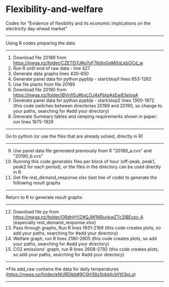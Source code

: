 # Flexibility-and-welfare
Codes for "Evidence of flexibility and its economic implications on the electricity day-ahead market"

**************************************************************************************
Using R codes preparing the data
**************************************************************************************
1. Download file 20189 from https://mega.nz/folder/CZETEI7J#p7oF76dloGqM0qLkbOCd_w 
2. Run R until end of raw data - line 427  
3. Generate data graphs lines 430-650
4. Generate panel data for python pypblp - start/stop1 lines 653-1262
5. Use file plants from file 20189 
6. Download file 20190 from https://mega.nz/folder/iBVn1I5J#bxLOJ4xPbtqAsEw83eIsgA
7. Generate panel data for python pypblp - start/stop2 lines 1300-1872 (this code switches between directories 20189 and 20190, so change to your paths, searching for #add your directory)
8. Generate Summary tables and ramping requirements shown in paper: run lines 1875-1926

**************************************************************************************
Go to python (or use the files that are already solved, directly in R)
*************************************************************************************
9. Use panel data file generated previously from R "20189_a.cvs" and "20190_b.cvs" 
10. Running this code generates files per block of hour (off-peak, peak1, peak2 for each period), or the files in the directory can be used directly in R
11. Get file rest_demand_response.xlsx (last line of code) to generate the following result graphs


**************************************************************************************
Return to R to generate result graphs
**************************************************************************************
12. Download file py from https://mega.nz/folder/ORdhHYiZ#QJM1NRunkwZTc2IBExzc-A (especially rest_demand_response.xlsx)
13. Pass through graphs, Run R lines 1931-2169 (this code creates plots, so add your paths, searching for #add your directory)
14. Welfare graph, run R lines 2180-2605 (this code creates plots, so add your paths, searching for #add your directory)
15. CO2 emissions' graph, run R lines 2608-2792 (this code creates plots, so add your paths, searching for #add your directory)



***
*File add_raw contains the data for daily temperatures (https://mega.nz/folder/eNURDIbb#9C0H39zSt4d4cbYtII3pLg)
***
